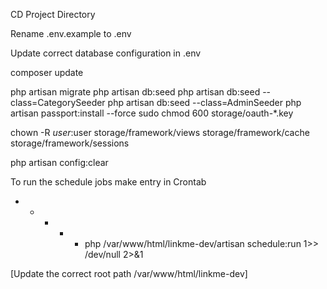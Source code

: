 CD Project Directory

Rename .env.example to .env

Update correct database configuration in .env

composer update

php artisan migrate
php artisan db:seed
php artisan db:seed --class=CategorySeeder
php artisan db:seed --class=AdminSeeder
php artisan passport:install --force
sudo chmod 600 storage/oauth-\*.key

chown -R $user:$user storage/framework/views storage/framework/cache storage/framework/sessions

php artisan config:clear

To run the schedule jobs make entry in Crontab

-   -   -   -   -   php /var/www/html/linkme-dev/artisan schedule:run 1>> /dev/null 2>&1

[Update the correct root path /var/www/html/linkme-dev]
